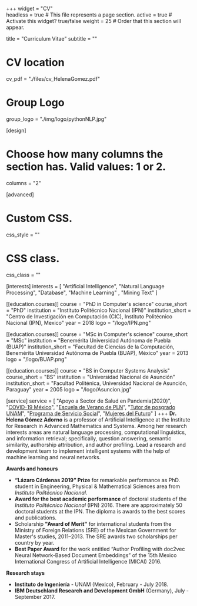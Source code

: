 +++
widget = "CV"  
headless = true  # This file represents a page section.
active = true  # Activate this widget? true/false
weight = 25  # Order that this section will appear.

title = "Curriculum Vitae"
subtitle = ""

# CV location
cv_pdf = "./files/cv_HelenaGomez.pdf"

# Group Logo
group_logo = "./img/logo/pythonNLP.jpg"

[design]
  # Choose how many columns the section has. Valid values: 1 or 2.
  columns = "2"

[advanced]
 # Custom CSS. 
 css_style = ""
 
 # CSS class.
 css_class = ""
 

[interests]
  interests = [
    "Artificial Intelligence",
    "Natural Language Processing",
    "Database",
    "Machine Learning" ,
    "Mining Text"
  ]
 

[[education.courses]]
  course = "PhD in Computer's science"
  course_short = "PhD"
  institution = "Instituto Politécnico Nacional (IPN)"
  institution_short = "Centro de Investigación en Computación (CIC), Instituto Politécnico Nacional (IPN), Mexico"
  year = 2018
  logo = "/logo/IPN.png"

[[education.courses]]
  course = "MSc in Computer's science"
  course_short = "MSc"
  institution = "Benemérita Universidad Autónoma de Puebla (BUAP)"
  institution_short = "Facultad de Ciencias de la Computación, Benemérita Universidad Autónoma de Puebla (BUAP), México"
  year = 2013
  logo = "/logo/BUAP.png"
 

[[education.courses]]
  course = "BS in Computer Systems Analysis"
  course_short = "BS"
  institution = "Universidad Nacional de Asunción"
  institution_short = "Facultad Politénica, Universidad Nacional de Asunción, Paraguay"
  year = 2005
  logo = "/logo/Asuncion.jpg"

[service]
  service = [
    "Apoyo a Sector de Salud en Pandemia(2020)",
    "[COVID-19 México]( http://www.miopers.unam.mx/covid/#/)",
    "[Escuela de Verano de PLN](https://ampln.github.io/escuelaverano2020/)",
    "[Tutor de posgrado UNAM]( http://www.mcc.unam.mx/tutoresarea.php)",
    "[Programa de Servicio Social](https://www.siass.unam.mx/)",
    "[Mujeres del Futuro](https://www.dgcs.unam.mx/boletin/bdboletin/2019_612.html)" 
  ]
+++
**Dr. Helena Gómez Adorno** is a professor of Artificial Intelligence at the Institute for Research in Advanced Mathematics and Systems. Among her research interests areas are natural language processing, computational linguistics, and information retrieval; specifically, question answering, semantic similarity, authorship attribution, and author profiling. Lead a research and development team to implement intelligent systems with the help of machine learning and neural networks.

**Awards and honours**

-  **“Lázaro Cárdenas 2019” Prize** for remarkable performance as PhD. student in Engineering,
Physical & Mathematical Sciences area from *Instituto Politécnico Nacional*.
-  **Award for the best academic performance** of doctoral students of the *Instituto Politécnico Nacional* (IPN) 2016. There are approximately 50 doctoral students at the IPN. The diploma is awards to the best scores and publications.
-  Scholarship **"Award of Merit"** for international students from the Ministry of Foreign Relations (SRE) of the Mexican Government for Master's studies, 2011–2013. The SRE awards two scholarships per country by year.
-  **Best Paper Award** for the work entitled “Author Profiling with doc2vec Neural Network-Based Document Embeddings” of the 15th Mexico International Congress of Artificial Intelligence (MICAI) 2016.

**Research stays**

-  **Instituto de Ingeniería** - UNAM (Mexico), February - July 2018.
-  **IBM Deutschland Research and Development GmbH** (Germany), July - September 2017.